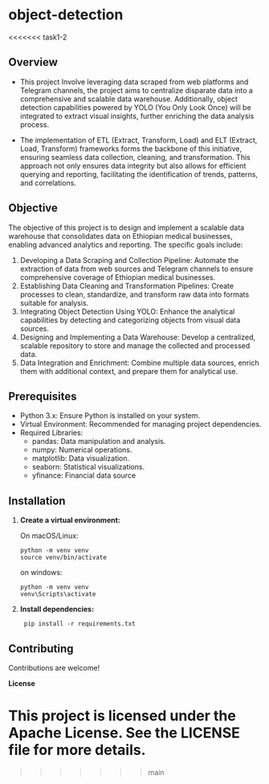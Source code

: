 # object-detection
<<<<<<< task1-2
## Overview
* This project Involve leveraging data scraped from web platforms and Telegram channels, the project aims to centralize disparate data into a comprehensive and scalable data warehouse. Additionally, object detection capabilities powered by YOLO (You Only Look Once) will be integrated to extract visual insights, further enriching the data analysis process.

* The implementation of ETL (Extract, Transform, Load) and ELT (Extract, Load, Transform) frameworks forms the backbone of this initiative, ensuring seamless data collection, cleaning, and transformation. This approach not only ensures data integrity but also allows for efficient querying and reporting, facilitating the identification of trends, patterns, and correlations.

## Objective 
The objective of this project is to design and implement a scalable data warehouse that consolidates data on Ethiopian medical businesses, enabling advanced analytics and reporting. The specific goals include:
1.	Developing a Data Scraping and Collection Pipeline: Automate the extraction of data from web sources and Telegram channels to ensure comprehensive coverage of Ethiopian medical businesses.
2.	Establishing Data Cleaning and Transformation Pipelines: Create processes to clean, standardize, and transform raw data into formats suitable for analysis.
3.	Integrating Object Detection Using YOLO: Enhance the analytical capabilities by detecting and categorizing objects from visual data sources.
4.	Designing and Implementing a Data Warehouse: Develop a centralized, scalable repository to store and manage the collected and processed data.
5.	Data Integration and Enrichment: Combine multiple data sources, enrich them with additional context, and prepare them for analytical use.

## Prerequisites
* Python 3.x: Ensure Python is installed on your system.
* Virtual Environment: Recommended for managing project dependencies.
* Required Libraries:
  - pandas: Data manipulation and analysis.
  - numpy: Numerical operations.
  - matplotlib: Data visualization.
  - seaborn: Statistical visualizations.
  - yfinance: Financial data source
  
## Installation

1. **Create a virtual environment:**

   On macOS/Linux:

   ```
   python -m venv venv 
   source venv/bin/activate
   ```
   on windows:

   ```
   python -m venv venv
   venv\Scripts\activate
   ```

2. **Install dependencies:**   

   ``` pip install -r requirements.txt```


## Contributing

Contributions are welcome!

**License**

This project is licensed under the Apache License. See the LICENSE file for more details.
=======
>>>>>>> main
